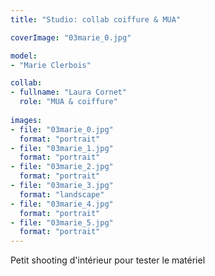 ```yaml
---
title: "Studio: collab coiffure & MUA"

coverImage: "03marie_0.jpg"

model: 
- "Marie Clerbois"

collab:
- fullname: "Laura Cornet"
  role: "MUA & coiffure"
  
images:
- file: "03marie_0.jpg"
  format: "portrait"
- file: "03marie_1.jpg"
  format: "portrait"
- file: "03marie_2.jpg"
  format: "portrait"
- file: "03marie_3.jpg"
  format: "landscape"
- file: "03marie_4.jpg"
  format: "portrait"
- file: "03marie_5.jpg"
  format: "portrait"
---
```


Petit shooting d'intérieur pour tester le matériel